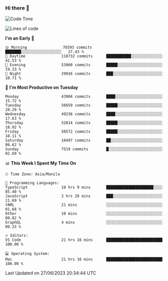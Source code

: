 ### Hi there 👋

<!--START_SECTION:waka-->
![Code Time](http://img.shields.io/badge/Code%20Time-4%2C114%20hrs%2054%20mins-blue)

![Lines of code](https://img.shields.io/badge/From%20Hello%20World%20I%27ve%20Written-107.8%20million%20lines%20of%20code-blue)

**I'm an Early 🐤** 

```text
🌞 Morning                76593 commits       ███████░░░░░░░░░░░░░░░░░░   27.43 % 
🌆 Daytime                118732 commits      ███████████░░░░░░░░░░░░░░   42.53 % 
🌃 Evening                53960 commits       █████░░░░░░░░░░░░░░░░░░░░   19.33 % 
🌙 Night                  29916 commits       ███░░░░░░░░░░░░░░░░░░░░░░   10.71 % 
```
📅 **I'm Most Productive on Tuesday** 

```text
Monday                   43904 commits       ████░░░░░░░░░░░░░░░░░░░░░   15.72 % 
Tuesday                  56659 commits       █████░░░░░░░░░░░░░░░░░░░░   20.29 % 
Wednesday                49236 commits       ████░░░░░░░░░░░░░░░░░░░░░   17.63 % 
Thursday                 52814 commits       █████░░░░░░░░░░░░░░░░░░░░   18.92 % 
Friday                   50572 commits       █████░░░░░░░░░░░░░░░░░░░░   18.11 % 
Saturday                 18497 commits       ██░░░░░░░░░░░░░░░░░░░░░░░   06.62 % 
Sunday                   7519 commits        █░░░░░░░░░░░░░░░░░░░░░░░░   02.69 % 
```


📊 **This Week I Spent My Time On** 

```text
🕑︎ Time Zone: Asia/Manila

💬 Programming Languages: 
TypeScript               18 hrs 9 mins       █████████████████████░░░░   85.40 % 
JavaScript               2 hrs 29 mins       ███░░░░░░░░░░░░░░░░░░░░░░   11.69 % 
YAML                     21 mins             ░░░░░░░░░░░░░░░░░░░░░░░░░   01.68 % 
Other                    10 mins             ░░░░░░░░░░░░░░░░░░░░░░░░░   00.82 % 
GraphQL                  4 mins              ░░░░░░░░░░░░░░░░░░░░░░░░░   00.33 % 

🔥 Editors: 
VS Code                  21 hrs 16 mins      █████████████████████████   100.00 % 

💻 Operating System: 
Mac                      21 hrs 16 mins      █████████████████████████   100.00 % 
```


 Last Updated on 27/06/2023 20:34:44 UTC
<!--END_SECTION:waka-->


<!--
**rad182/rad182** is a ✨ _special_ ✨ repository because its `README.md` (this file) appears on your GitHub profile.

Here are some ideas to get you started:

- 🔭 I’m currently working on ...
- 🌱 I’m currently learning ...
- 👯 I’m looking to collaborate on ...
- 🤔 I’m looking for help with ...
- 💬 Ask me about ...
- 📫 How to reach me: ...
- 😄 Pronouns: ...
- ⚡ Fun fact: ...
-->
